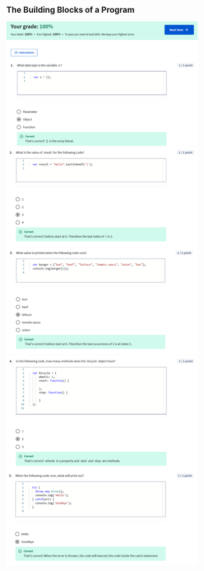 ## The Building Blocks of a Program

![](/learning/meta-front-end-developer-professional-certificate/C2-Programming-with-Javascript/Module2/quiz3-building-blocks-program/ss1.png)
![](/learning/meta-front-end-developer-professional-certificate/C2-Programming-with-Javascript/Module2/quiz3-building-blocks-program/ss2.png)
![](/learning/meta-front-end-developer-professional-certificate/C2-Programming-with-Javascript/Module2/quiz3-building-blocks-program/ss3.png)
![](/learning/meta-front-end-developer-professional-certificate/C2-Programming-with-Javascript/Module2/quiz3-building-blocks-program/ss4.png)
![](/learning/meta-front-end-developer-professional-certificate/C2-Programming-with-Javascript/Module2/quiz3-building-blocks-program/ss5.png)
